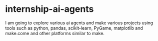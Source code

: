 # internship-ai-agents
I am going to explore various ai agents and make various projects using tools such as python, pandas, scikit-learn, PyGame, matplotlib and make.come and other platforms similar to make.
